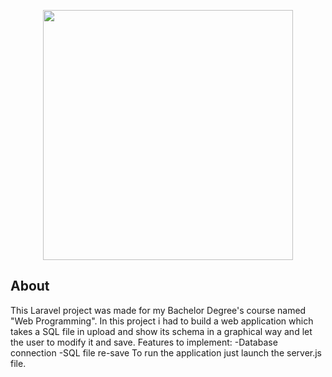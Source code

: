 <p align="center"><a href="https://laravel.com" target="_blank"><img src="https://raw.githubusercontent.com/laravel/art/master/logo-lockup/5%20SVG/2%20CMYK/1%20Full%20Color/laravel-logolockup-cmyk-red.svg" width="400"></a></p>


## About 

This Laravel project was made for my Bachelor Degree's course named "Web Programming". In this project i had to build a web application which takes  a SQL file in upload and show its schema in a graphical way and let the user to modify it and save.
Features to implement:
-Database connection
-SQL file re-save
To run the application just launch the server.js file.

